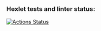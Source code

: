 ### Hexlet tests and linter status:
[![Actions Status](https://github.com/GrimRoge/qa-engineer-project-84/workflows/hexlet-check/badge.svg)](https://github.com/GrimRoge/qa-engineer-project-84/actions)